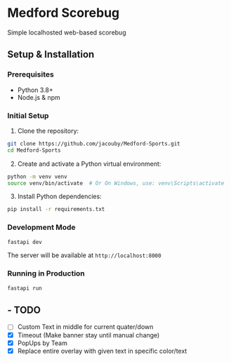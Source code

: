 # Medford Scorebug

Simple localhosted web-based scorebug

## Setup & Installation

### Prerequisites
- Python 3.8+
- Node.js & npm

### Initial Setup

1. Clone the repository:
```bash
git clone https://github.com/jacouby/Medford-Sports.git
cd Medford-Sports
```

2. Create and activate a Python virtual environment:
```bash
python -m venv venv
source venv/bin/activate  # Or On Windows, use: venv\Scripts\activate
```

3. Install Python dependencies:
```bash
pip install -r requirements.txt
```

### Development Mode
```bash
fastapi dev
```
The server will be available at `http://localhost:8000`

### Running in Production
```bash
fastapi run
```

## - TODO

- [ ] Custom Text in middle for current quater/down
- [X] Timeout (Make banner stay until manual change)
- [X] PopUps by Team
- [x] Replace entire overlay with given text in specific color/text
